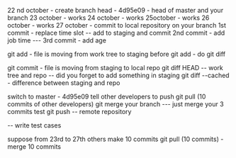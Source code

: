 

22 nd october - create branch
head - 4d95e09 - head of master and your branch 
23 october - works
24 october - works
25october - works
26 october - works
27 october - commit to local repository
on your branch 
1st commit - replace time slot -- add to staging and commit
2nd commit - add job time --- 
3rd commit - add age 


git add - file is moving from work tree to staging
before git add - do git diff 

git commit - file is moving from staging to local repo
git diff HEAD -- work tree and repo -- did you forget to add something in staging
git diff --cached - difference between staging and repo

switch to master - 4d95e09
tell other developers to push
git pull (10 commits of other developers)
git merge your branch --- just merge your 3 commits 
test
git push -- remote repository

-- write test cases 

suppose from 23rd to 27th others make 10 commits
git pull (10 commits) - merge 10 commits 

